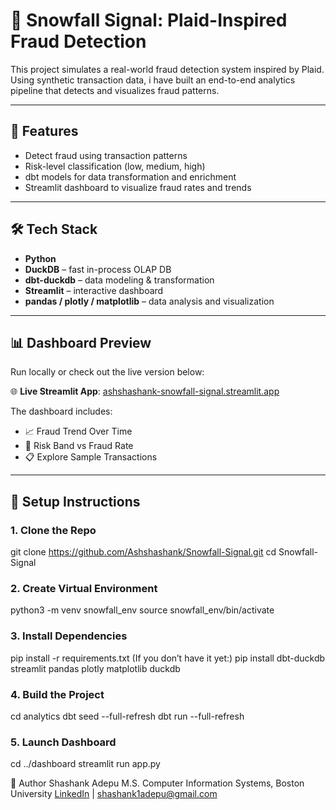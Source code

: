 # 🧊 Snowfall Signal: Plaid-Inspired Fraud Detection

This project simulates a real-world fraud detection system inspired by Plaid. Using synthetic transaction data, i have built an end-to-end analytics pipeline that detects and visualizes fraud patterns.

---

## 🚀 Features

- Detect fraud using transaction patterns
- Risk-level classification (low, medium, high)
- dbt models for data transformation and enrichment
- Streamlit dashboard to visualize fraud rates and trends

---

## 🛠 Tech Stack

- **Python**
- **DuckDB** – fast in-process OLAP DB
- **dbt-duckdb** – data modeling & transformation
- **Streamlit** – interactive dashboard
- **pandas / plotly / matplotlib** – data analysis and visualization

---

## 📊 Dashboard Preview

Run locally or check out the live version below:

🌐 **Live Streamlit App**: [ashshashank-snowfall-signal.streamlit.app](https://ashshashank-snowfall-signal.streamlit.app)

The dashboard includes:
- 📈 Fraud Trend Over Time
- 🧠 Risk Band vs Fraud Rate
- 📋 Explore Sample Transactions

---

## 🧱 Setup Instructions

### 1. Clone the Repo

git clone https://github.com/Ashshashank/Snowfall-Signal.git
cd Snowfall-Signal

### 2. Create Virtual Environment

python3 -m venv snowfall_env
source snowfall_env/bin/activate

### 3. Install Dependencies

pip install -r requirements.txt
    (If you don’t have it yet:)
    pip install dbt-duckdb streamlit pandas plotly matplotlib duckdb

### 4. Build the Project

cd analytics
dbt seed --full-refresh
dbt run --full-refresh

### 5. Launch Dashboard

cd ../dashboard
streamlit run app.py


🤖 Author
Shashank Adepu
M.S. Computer Information Systems, Boston University
[LinkedIn](https://www.linkedin.com/in/shashank1ad/) | shashank1adepu@gmail.com